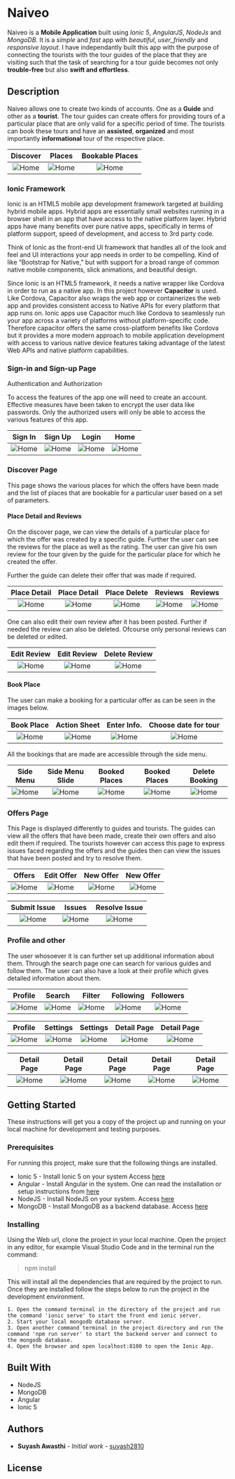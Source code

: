 # Naiveo

Naiveo is a **Mobile Application** built using *Ionic 5*, *AngularJS*, *NodeJs* and *MongoDB*. It is a _simple_ and _fast_ app with _beautiful_, _user_friendly_ and _responsive layout_. I have independantly built this app with the purpose of connecting the tourists with the tour guides of the place that they are visiting such that the task of searching for a tour guide becomes not only **trouble-free** but also **swift and effortless**.

## Description

Naiveo allows one to create two kinds of accounts. One as a **Guide** and other as a **tourist**. The tour guides can create offers for providing tours of a particular place that are only valid for a specific period of time. The tourists can book these tours and have an **assisted**, **organized** and most importantly **informational** tour of the respective place.

Discover             |  Places             |  Bookable Places
:-------------------------:|:-------------------------:|:-------------------------:
![Home](src/assets/readme_images/main_page_1.png)  |  ![Home](src/assets/readme_images/main_page_2.png)  |  ![Home](src/assets/readme_images/bookable.png)

### Ionic Framework

Ionic is an HTML5 mobile app development framework targeted at building hybrid mobile apps. Hybrid apps are essentially small websites running in a browser shell in an app that have access to the native platform layer. Hybrid apps have many benefits over pure native apps, specifically in terms of platform support, speed of development, and access to 3rd party code.

Think of Ionic as the front-end UI framework that handles all of the look and feel and UI interactions your app needs in order to be compelling. Kind of like “Bootstrap for Native,” but with support for a broad range of common native mobile components, slick animations, and beautiful design.

Since Ionic is an HTML5 framework, it needs a native wrapper like Cordova in order to run as a native app. In this project however **Capacitor** is used. Like Cordova, Capacitor also wraps the web app or containerizes the web app and provides consistent access to Native APIs for every platform that app runs on. Ionic apps use Capacitor much like Cordova to seamlessly run your app across a variety of platforms without platform-specific code. Therefore capacitor offers the same cross-platform benefits like Cordova but it provides a more modern approach to mobile application development with access to various native device features taking advantage of the latest Web APIs and native platform capabilities.


### Sign-in and Sign-up Page

Authentication and Authorization

To access the features of the app one will need to create an account. Effective measures have been taken to encrypt the user data like passwords. Only the authorized users will only be able to access the various features of this app.

Sign In             |  Sign Up             |  Login            |  Home
:-------------------------:|:-------------------------:|:-------------------------:|:-------------------------:
![Home](src/assets/readme_images/sign_in.png)  |  ![Home](src/assets/readme_images/sign_up.png)  |  ![Home](src/assets/readme_images/login_info.png)  |  ![Home](src/assets/readme_images/login_redirect.png)

### Discover Page

This page shows the various places for which the offers have been made and the list of places that are bookable for a particular user based on a set of parameters. 

#### Place Detail and Reviews

On the discover page, we can view the details of a particular place for which the offer was created by a specific guide. Further the user can see the reviews for the place as well as the rating. The user can give his own review for the tour given by the guide for the particular place for which he created the offer.

Further the guide can delete their offer that was made if required. 

Place Detail              |  Place Detail              |  Place Delete              |  Reviews            |  Reviews
:-------------------------:|:-------------------------:|:-------------------------:|:-------------------------:|:-------------------------:
![Home](src/assets/readme_images/place_detail1.png)  |  ![Home](src/assets/readme_images/place_detail2.png)  |  ![Home](src/assets/readme_images/delete_place.png)  |  ![Home](src/assets/readme_images/reviews1.png)  |  ![Home](src/assets/readme_images/reviews2.png)

One can also edit their own review after it has been posted. Further if needed the review can also be deleted. Ofcourse only personal reviews can be deleted or edited.

Edit Review             |  Edit Review             |  Delete Review
:-------------------------:|:-------------------------:|:-------------------------:
![Home](src/assets/readme_images/edit_review1.png)  |  ![Home](src/assets/readme_images/edit_review2.png)  |  ![Home](src/assets/readme_images/delete_review.png)

#### Book Place

The user can make a booking for a particular offer as can be seen in the images below.

Book Place             |  Action Sheet             |  Enter Info.            |  Choose date for tour
:-------------------------:|:-------------------------:|:-------------------------:|:-------------------------:
![Home](src/assets/readme_images/book1.png)  |  ![Home](src/assets/readme_images/book2.png)  |  ![Home](src/assets/readme_images/book3.png)  |  ![Home](src/assets/readme_images/book4.png)

All the bookings that are made are accessible through the side menu.

Side Menu              |  Side Menu Slide              |  Booked Places              |  Booked Places            |  Delete Booking
:-------------------------:|:-------------------------:|:-------------------------:|:-------------------------:|:-------------------------:
![Home](src/assets/readme_images/sidemenu1.png)  |  ![Home](src/assets/readme_images/sidemenu2.png)  |  ![Home](src/assets/readme_images/booked_places1.png)  |  ![Home](src/assets/readme_images/booked_places2.png)  |  ![Home](src/assets/readme_images/booked_places3.png)

### Offers Page

This Page is displayed differently to guides and tourists. The guides can view all the offers that have been made, create their own offers and also edit them if required. The tourists however can access this page to express issues faced regarding the offers and the guides then can view the issues that have been posted and try to resolve them.

Offers            |  Edit Offer             |  New Offer            |  New Offer
:-------------------------:|:-------------------------:|:-------------------------:|:-------------------------:
![Home](src/assets/readme_images/offers.png)  |  ![Home](src/assets/readme_images/offers_edit.png)  |  ![Home](src/assets/readme_images/new_offer1.png)  |  ![Home](src/assets/readme_images/new_offer2.png)

Submit Issue             |  Issues             |  Resolve Issue
:-------------------------:|:-------------------------:|:-------------------------:
![Home](src/assets/readme_images/submit_issue.png)  |  ![Home](src/assets/readme_images/issues.png)  |  ![Home](src/assets/readme_images/issue_resolve.png)

### Profile and other

The user whosoever it is can further set up additional information about them. Through the search page one can search for various guides and follow them. The user can also have a look at their profile which gives detailed information about them. 

Profile              |  Search              |  Filter              |  Following            |  Followers
:-------------------------:|:-------------------------:|:-------------------------:|:-------------------------:|:-------------------------:
![Home](src/assets/readme_images/profile_menu.png)  |  ![Home](src/assets/readme_images/search.png)  |  ![Home](src/assets/readme_images/filter.png)  |  ![Home](src/assets/readme_images/following.png)  |  ![Home](src/assets/readme_images/followers.png)

Profile              |  Settings              |  Settings              |  Detail Page            |  Detail Page
:-------------------------:|:-------------------------:|:-------------------------:|:-------------------------:|:-------------------------:
![Home](src/assets/readme_images/profile.png)  |  ![Home](src/assets/readme_images/settings1.png)  |  ![Home](src/assets/readme_images/settings2.png)  |  ![Home](src/assets/readme_images/detail_page1.png)  |  ![Home](src/assets/readme_images/detail_page2.png)

Detail Page              |  Detail Page              |  Detail Page              |  Detail Page            |  Detail Page
:-------------------------:|:-------------------------:|:-------------------------:|:-------------------------:|:-------------------------:
![Home](src/assets/readme_images/detail_page3.png)  |  ![Home](src/assets/readme_images/detail_page4.png)  |  ![Home](src/assets/readme_images/detail_page5.png)  |  ![Home](src/assets/readme_images/detail_page6.png)  |  ![Home](src/assets/readme_images/detail_page7.png)

## Getting Started

These instructions will get you a copy of the project up and running on your local machine for development and testing purposes.

### Prerequisites

For running this project, make sure that the following things are installed.

* Ionic 5 - Install Ionic 5 on your system Access [here](https://ionicframework.com/docs/intro/cli)
* Angular - Install Angular in the system. One can read the installation or setup instructions from [here](https://angular.io/guide/setup-local)
* NodeJS - Install NodeJS on your system. Access [here](https://nodejs.org/en/)
* MongoDB - Install MongoDB as a backend database. Access [here](https://www.mongodb.com/download-center)

### Installing

Using the Web url, clone the project in your local machine. Open the project in any editor, for example Visual Studio Code and in the terminal run the command:

> npm install

This will install all the dependencies that are required by the project to run. Once they are installed follow the steps below to run the project in the development environment.

```
1. Open the command terminal in the directory of the project and run the command 'ionic serve' to start the front end ionic server.
2. Start your local mongodb database server. 
3. Open another command terminal in the project directory and run the command 'npm run server' to start the backend server and connect to the mongodb database.
4. Open the browser and open localhost:8100 to open the Ionic App.
```


## Built With

* NodeJS 
* MongoDB
* Angular
* Ionic 5

## Authors

* **Suyash Awasthi** - *Initial work* - [suyash2810](https://github.com/suyash2810)

## License